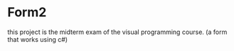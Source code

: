 # Form2
this project is the midterm exam of the visual programming course. (a form that works using c#)
